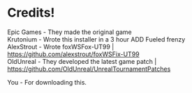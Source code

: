 # Credits!

Epic Games - They made the original game  
Krutonium - Wrote this installer in a 3 hour ADD Fueled frenzy  
AlexStrout - Wrote foxWSFox-UT99 | https://github.com/alexstrout/foxWSFix-UT99  
OldUnreal - They developed the latest game patch | https://github.com/OldUnreal/UnrealTournamentPatches  

You - For downloading this.
